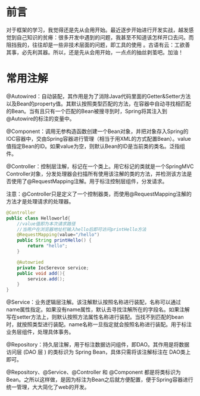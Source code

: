 # 前言

对于框架的学习，我觉得还是先从会用开始。最近逐步开始进行开发实战，越发感觉到自己知识的贫瘠：很多开发中遇到的问题，我甚至不知道该怎样开口去问。而阻挡我的，往往却是一些非技术层面的问题，即工具的使用 。古语有云：工欲善其事，必先利其器。所以，还是先从会用开始，一点点的抽丝剥茧吧。加油！

# 常用注解

@Autowired：自动装配，其作用是为了消除Java代码里面的Getter&Setter方法以及Bean的property值。其默认按照类型匹配的方法，在容器中自动寻找相匹配的Bean。当有且只有一个匹配的Bean被搜寻到时，Spring将其注入到@Autowire的标注的变量中。

@Component：调用无参构造函数创建一个Bean对象，并把对象存入Spring的IOC容器中，交由Spring容器进行管理（相当于用XML的方式配置Bean）。value值指定Bean的ID。如果value为空，则默认Bean的ID是当前类的类名。泛指组件。

@Controller：控制层注解，标记在一个类上。用它标记的类就是一个SpringMVC Controller对象，分发处理器会扫描所有使用该注解的类的方法，并检测该方法是否使用了@RequestMapping注解。用于标注控制层组件，分发请求。

注意：@Controller只是定义了一个控制器类，而使用@RequestMapping注解的方法才是处理请求的处理器。 

```java
@Controller
public class Helloworld{
    //value值即为本次请求路径
	//当用户在浏览器地址栏输入hello后即可访问printHello方法
	@RequestMapping(value="/hello")
	public String printHello() {
		return "hello";
	}

    @Autowried
    private IocSerevce service;
    public void add(){
        service.add();
    }
}
```

@Service：业务逻辑层注解。该注解默认按照名称进行装配，名称可以通过name属性指定。如果没有name属性，默认去寻找注解所在的字段名。如果注解写在setter方法上，则默认按照方法属性名称进行装配。当找不到匹配的bean时，就按照类型进行装配。name名称一旦指定就会按照名称进行装配。用于标注业务层组件，处理具体事务。

@Repository：持久层注解，用于标注数据访问组件，即DAO。其作用是将数据访问层 (DAO 层 ) 的类标识为 Spring Bean，具体只需将该注解标注在 DAO类上即可。

@Repository、@Service、@Controller 和 @Component 都是将类标识为Bean。之所以这样做，是因为标注为Bean之后就方便配置，便于Spring容器进行统一管理，大大简化了web的开发。